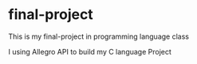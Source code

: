 # final-project
This is my final-project in programming language class

I using Allegro API to build my C language Project

### 